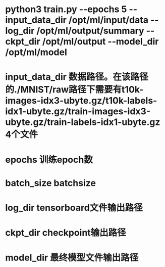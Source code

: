 # python3 train.py --epochs 5 --input_data_dir /opt/ml/input/data --log_dir /opt/ml/output/summary  --ckpt_dir /opt/ml/output --model_dir /opt/ml/model

# input_data_dir  数据路径。在该路径的./MNIST/raw路径下需要有t10k-images-idx3-ubyte.gz/t10k-labels-idx1-ubyte.gz/train-images-idx3-ubyte.gz/train-labels-idx1-ubyte.gz 4个文件

# epochs 训练epoch数

# batch_size  batchsize

# log_dir  tensorboard文件输出路径

# ckpt_dir  checkpoint输出路径

# model_dir 最终模型文件输出路径

